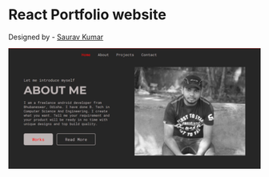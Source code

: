 # React Portfolio website

Designed by - [Saurav Kumar](http://github.com/TVirus11)

![](./ReadMeImages/ReadMeBanner.png)
